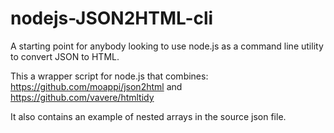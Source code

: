 nodejs-JSON2HTML-cli
====================

A starting point for anybody looking to use node.js as a command line utility to convert JSON to HTML.

This a wrapper script for node.js that combines:
  https://github.com/moappi/json2html  and
  https://github.com/vavere/htmltidy

It also contains an example of nested arrays in the source json file.
